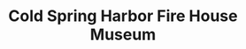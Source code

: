 ---
layout: repo
title: "Cold Spring Harbor Fire House Museum"
id: 19410
permalink: repos/19410/
---
